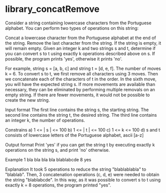 # library_concatRemove
Consider a string containing lowercase characters from the Portuguese alphabet. You can perform two types of operations on this string:

Concat a lowercase character from the Portuguese alphabet at the end of the string.
Remove the last character from the string. If the string is empty, it will remain empty.
Given an integer k and two strings s and t, determine if you can convert s to t using exactly k operations described above on s. If possible, the program prints 'yes', otherwise it prints 'no'.

For example, string s = [a, b, c] and string t = [d, e, f]. The number of moves k = 6. To convert s to t, we first remove all characters using 3 moves. Then we concatenate each of the characters of t in the order. In the sixth move, you will have the expected string s. If more movements are available than necessary, they can be eliminated by performing multiple removals on an empty string. If there are fewer movements, it would not be possible to create the new string.

Input format The first line contains the string s, the starting string. The second line contains the string t, the desired string. The third line contains an integer k, the number of operations.

Constrains a) 1 <= | s | <= 100 b) 1 <= | t | <= 100 c) 1 <= k <= 100 d) s and t consists of lowercase letters of the Portuguese alphabet, ascii [a-z]

Output format Print 'yes' if you can get the string t by executing exactly k operations on the string s, and print 'no' otherwise.

Example 1 bla bla bla bla blablabcde 8 yes

Explanation It took 5 operations to reduce the string "blablablabla" to "blablab". Then, 3 concatenation operations (c, d, e) were needed to obtain the string "blablabcde". In this way, as it was possible to convert s to t using exactly k = 8 operations, the program printed "yes".
